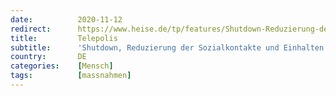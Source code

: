 ```yaml
---
date:          2020-11-12
redirect:      https://www.heise.de/tp/features/Shutdown-Reduzierung-der-Sozialkontakte-und-Einhalten-der-sozialen-Distanz-4954334.html
title:         Telepolis
subtitle:      'Shutdown, Reduzierung der Sozialkontakte und Einhalten der sozialen Distanz'
country:       DE
categories:    [Mensch]
tags:          [massnahmen]
---
```

